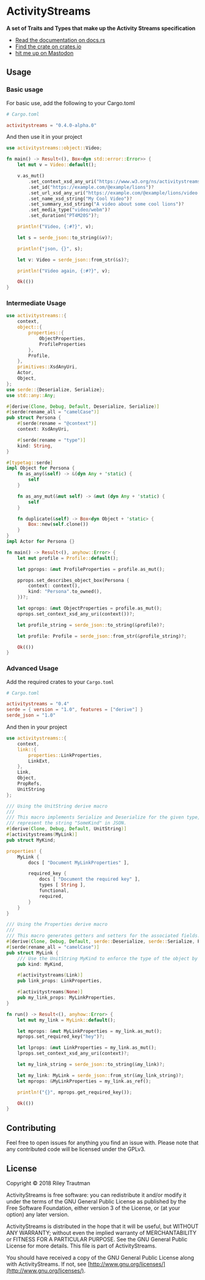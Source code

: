 # ActivityStreams
__A set of Traits and Types that make up the Activity Streams specification__

- [Read the documentation on docs.rs](https://docs.rs/activitystreams)
- [Find the crate on crates.io](https://crates.io/crates/activitystreams)
- [hit me up on Mastodon](https://asonix.dog/@asonix)

## Usage

### Basic usage
For basic use, add the following to your Cargo.toml
```toml
# Cargo.toml

activitystreams = "0.4.0-alpha.0"
```

And then use it in your project
```rust
use activitystreams::object::Video;

fn main() -> Result<(), Box<dyn std::error::Error>> {
    let mut v = Video::default();

    v.as_mut()
        .set_context_xsd_any_uri("https://www.w3.org/ns/activitystreams")?
        .set_id("https://example.com/@example/lions")?
        .set_url_xsd_any_uri("https://example.com/@example/lions/video.webm")?
        .set_name_xsd_string("My Cool Video")?
        .set_summary_xsd_string("A video about some cool lions")?
        .set_media_type("video/webm")?
        .set_duration("PT4M20S")?;

    println!("Video, {:#?}", v);

    let s = serde_json::to_string(&v)?;

    println!("json, {}", s);

    let v: Video = serde_json::from_str(&s)?;

    println!("Video again, {:#?}", v);

    Ok(())
}
```

### Intermediate Usage

```rust
use activitystreams::{
    context,
    object::{
        properties::{
            ObjectProperties,
            ProfileProperties
        },
        Profile,
    },
    primitives::XsdAnyUri,
    Actor,
    Object,
};
use serde::{Deserialize, Serialize};
use std::any::Any;

#[derive(Clone, Debug, Default, Deserialize, Serialize)]
#[serde(rename_all = "camelCase")]
pub struct Persona {
    #[serde(rename = "@context")]
    context: XsdAnyUri,

    #[serde(rename = "type")]
    kind: String,
}

#[typetag::serde]
impl Object for Persona {
    fn as_any(&self) -> &(dyn Any + 'static) {
        self
    }

    fn as_any_mut(&mut self) -> &mut (dyn Any + 'static) {
        self
    }

    fn duplicate(&self) -> Box<dyn Object + 'static> {
        Box::new(self.clone())
    }
}
impl Actor for Persona {}

fn main() -> Result<(), anyhow::Error> {
    let mut profile = Profile::default();

    let pprops: &mut ProfileProperties = profile.as_mut();

    pprops.set_describes_object_box(Persona {
        context: context(),
        kind: "Persona".to_owned(),
    })?;

    let oprops: &mut ObjectProperties = profile.as_mut();
    oprops.set_context_xsd_any_uri(context())?;

    let profile_string = serde_json::to_string(&profile)?;

    let profile: Profile = serde_json::from_str(&profile_string)?;

    Ok(())
}
```

### Advanced Usage
Add the required crates to your `Cargo.toml`
```toml
# Cargo.toml

activitystreams = "0.4"
serde = { version = "1.0", features = ["derive"] }
serde_json = "1.0"
```

And then in your project
```rust
use activitystreams::{
    context,
    link::{
        properties::LinkProperties,
        LinkExt,
    },
    Link,
    Object,
    PropRefs,
    UnitString
};

/// Using the UnitString derive macro
///
/// This macro implements Serialize and Deserialize for the given type, making this type
/// represent the string "SomeKind" in JSON.
#[derive(Clone, Debug, Default, UnitString)]
#[activitystreams(MyLink)]
pub struct MyKind;

properties! {
    MyLink {
        docs [ "Document MyLinkProperties" ],

        required_key {
            docs [ "Document the required key" ],
            types [ String ],
            functional,
            required,
        }
    }
}

/// Using the Properties derive macro
///
/// This macro generates getters and setters for the associated fields.
#[derive(Clone, Debug, Default, serde::Deserialize, serde::Serialize, PropRefs)]
#[serde(rename_all = "camelCase")]
pub struct MyLink {
    /// Use the UnitString MyKind to enforce the type of the object by "SomeKind"
    pub kind: MyKind,

    #[activitystreams(Link)]
    pub link_props: LinkProperties,

    #[activitystreams(None)]
    pub my_link_props: MyLinkProperties,
}

fn run() -> Result<(), anyhow::Error> {
    let mut my_link = MyLink::default();

    let mprops: &mut MyLinkProperties = my_link.as_mut();
    mprops.set_required_key("hey")?;

    let lprops: &mut LinkProperties = my_link.as_mut();
    lprops.set_context_xsd_any_uri(context)?;

    let my_link_string = serde_json::to_string(&my_link)?;

    let my_link: MyLink = serde_json::from_str(&my_link_string)?;
    let mprops: &MyLinkProperties = my_link.as_ref();

    println!("{}", mprops.get_required_key());

    Ok(())
}
```

## Contributing
Feel free to open issues for anything you find an issue with. Please note that any contributed code will be licensed under the GPLv3.

## License

Copyright © 2018 Riley Trautman

ActivityStreams is free software: you can redistribute it and/or modify it under the terms of the GNU General Public License as published by the Free Software Foundation, either version 3 of the License, or (at your option) any later version.

ActivityStreams is distributed in the hope that it will be useful, but WITHOUT ANY WARRANTY; without even the implied warranty of MERCHANTABILITY or FITNESS FOR A PARTICULAR PURPOSE. See the GNU General Public License for more details. This file is part of ActivityStreams.

You should have received a copy of the GNU General Public License along with ActivityStreams. If not, see [http://www.gnu.org/licenses/](http://www.gnu.org/licenses/).
